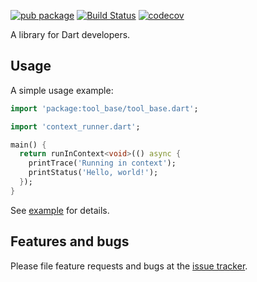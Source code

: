 [![pub package](https://img.shields.io/pub/v/tool_mobile.svg)](https://pub.dartlang.org/packages/tool_mobile)
[![Build Status](https://travis-ci.com/mmcc007/tool_mobile.svg?branch=master)](https://travis-ci.com/mmcc007/tool_mobile)
[![codecov](https://codecov.io/gh/mmcc007/tool_mobile/branch/master/graph/badge.svg)](https://codecov.io/gh/mmcc007/tool_mobile)

A library for Dart developers.

## Usage

A simple usage example:

```dart
import 'package:tool_base/tool_base.dart';

import 'context_runner.dart';

main() {
  return runInContext<void>(() async {
    printTrace('Running in context');
    printStatus('Hello, world!');
  });
}
```

See [example](example) for details.

## Features and bugs

Please file feature requests and bugs at the [issue tracker][tracker].

[tracker]: http://example.com/issues/replaceme
